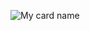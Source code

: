 ![My card name](https://cardivo.vercel.app/api?name=Yasas%20Dileepa&description=Hi%20i%27m%20yasasdileepa%20king%20Maraya%27Whatsapp%20bot%20owner%20you%20can%27install%20this%20bot%20and%20funny%20%F0%9F%91%8B&image=https://telegra.ph/Hi-im-yasas-dileepa-king-Maraya-Whatsapp-Bot-11-18?v=4&backgroundColor)

